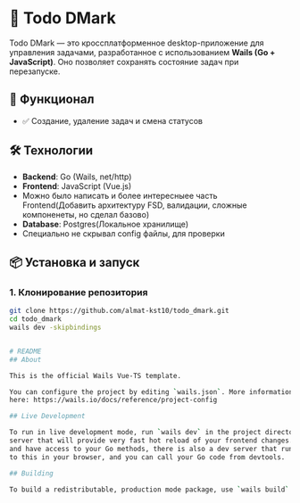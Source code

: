 # 📝 Todo DMark

Todo DMark — это кроссплатформенное desktop-приложение для управления задачами, разработанное с использованием **Wails (Go + JavaScript)**. Оно позволяет сохранять состояние задач при перезапуске.

## 🚀 Функционал
- ✅ Создание, удаление задач и смена статусов

## 🛠️ Технологии
- **Backend**: Go (Wails, net/http)  
- **Frontend**: JavaScript (Vue.js)  
- Можно было написать и более интересныее часть Frontend(Добавить архитектуру FSD, валидации, сложные компоненеты, но сделал базово)
- **Database**: Postgres(Локальное хранилище)
- Специально не скрывал config файлы, для проверки

## 📦 Установка и запуск
### 1. Клонирование репозитория
```sh
git clone https://github.com/almat-kst10/todo_dmark.git
cd todo_dmark
wails dev -skipbindings


# README
## About

This is the official Wails Vue-TS template.

You can configure the project by editing `wails.json`. More information about the project settings can be found
here: https://wails.io/docs/reference/project-config

## Live Development

To run in live development mode, run `wails dev` in the project directory. This will run a Vite development
server that will provide very fast hot reload of your frontend changes. If you want to develop in a browser
and have access to your Go methods, there is also a dev server that runs on http://localhost:34115. Connect
to this in your browser, and you can call your Go code from devtools.

## Building

To build a redistributable, production mode package, use `wails build`.

